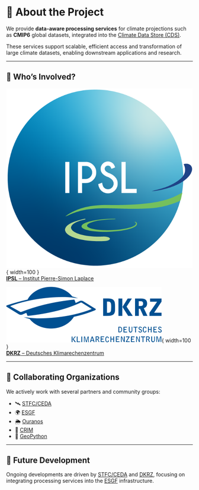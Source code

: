 # 🧊 About the Project

We provide **data-aware processing services** for climate projections such as **CMIP6** global datasets, integrated into the [Climate Data Store (CDS)](https://cds.climate.copernicus.eu/).

These services support scalable, efficient access and transformation of large climate datasets, enabling downstream applications and research.

---

## 👥 Who’s Involved?

![IPSL logo](images/ipsl.png){ width=100 }  
[**IPSL** – Institut Pierre-Simon Laplace](https://www.ipsl.fr/en)

![DKRZ logo](images/dkrz.svg){ width=100 }  
[**DKRZ** – Deutsches Klimarechenzentrum](https://www.dkrz.de/)

---

## 🤝 Collaborating Organizations

We actively work with several partners and community groups:

- 🛰️ [STFC/CEDA](http://www.ceda.ac.uk/)
- 🌍 [ESGF](https://esgf.llnl.gov/)
- 🌦️ [Ouranos](https://github.com/Ouranosinc)
- 🧠 [CRIM](https://github.com/crim-ca)
- 🐍 [GeoPython](https://github.com/geopython)

---

## 🚀 Future Development

Ongoing developments are driven by [STFC/CEDA](http://www.ceda.ac.uk/) and [DKRZ](https://www.dkrz.de/), focusing on integrating processing services into the [ESGF](https://esgf.llnl.gov/) infrastructure.
